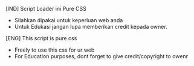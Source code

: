 [IND] Script Loader ini Pure CSS
- Silahkan dipakai untuk keperluan web anda
- Untuk Edukasi jangan lupa memberikan credit kepada owner.

[ENG] This script is pure css
- Freely to use this css for ur web
- For Education purposes, dont forget to give credit/copyright to owenr
